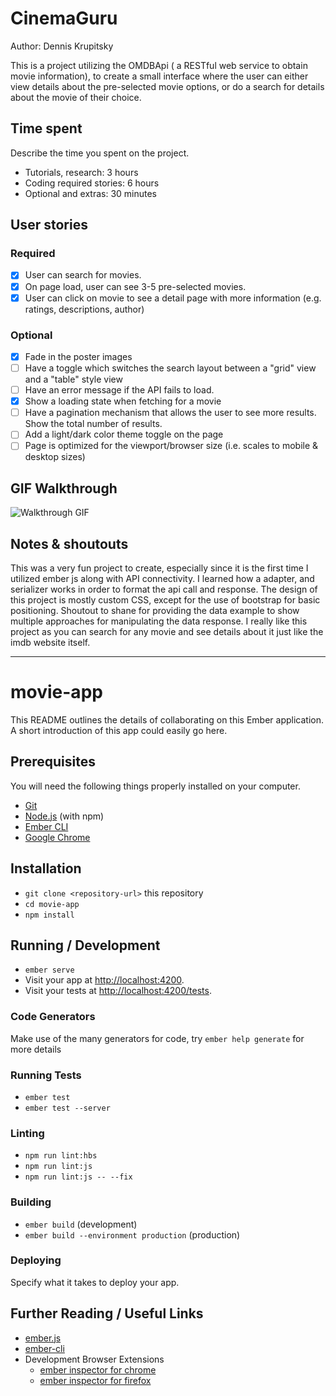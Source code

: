 # CinemaGuru

Author: Dennis Krupitsky

This is a project utilizing the OMDBApi ( a RESTful web service to obtain movie information), to create a small interface 
where the user can either view details about the pre-selected movie options, or do a search for details about the movie of their choice. 

## Time spent
Describe the time you spent on the project.
 * Tutorials, research: 3 hours
 * Coding required stories: 6 hours
 * Optional and extras: 30 minutes

## User stories

### Required
 * [x] User can search for movies. 
 * [x] On page load, user can see 3-5 pre-selected movies.
 * [x] User can click on movie to see a detail page with more information (e.g. ratings, descriptions, author)

### Optional

 * [x] Fade in the poster images
 * [ ] Have a toggle which switches the search layout between a "grid" view and a "table" style view
 * [ ] Have an error message if the API fails to load.
 * [x] Show a loading state when fetching for a movie
 * [ ] Have a pagination mechanism that allows the user to see more results. Show the total number of results.
 * [ ] Add a light/dark color theme toggle on the page
 * [ ] Page is optimized for the viewport/browser size (i.e. scales to mobile & desktop sizes)

## GIF Walkthrough

![Walkthrough GIF](https://media.giphy.com/media/lowDB5iWzqXMcHvEqO/giphy.gif)


## Notes & shoutouts

This was a very fun project to create, especially since it is the first time I utilized ember js along with API connectivity. I learned how a adapter, and serializer works in order to format the api call and response. The design of this project is mostly custom CSS, except for the use of bootstrap for basic positioning. Shoutout to shane for providing the data example to show multiple approaches for manipulating the data response. I really like this project as you can search for any movie and see details about it just like the imdb website itself.

--------------------------------------------------------------------------------------------------------------------




# movie-app

This README outlines the details of collaborating on this Ember application.
A short introduction of this app could easily go here.

## Prerequisites

You will need the following things properly installed on your computer.

* [Git](https://git-scm.com/)
* [Node.js](https://nodejs.org/) (with npm)
* [Ember CLI](https://ember-cli.com/)
* [Google Chrome](https://google.com/chrome/)

## Installation

* `git clone <repository-url>` this repository
* `cd movie-app`
* `npm install`

## Running / Development

* `ember serve`
* Visit your app at [http://localhost:4200](http://localhost:4200).
* Visit your tests at [http://localhost:4200/tests](http://localhost:4200/tests).

### Code Generators

Make use of the many generators for code, try `ember help generate` for more details

### Running Tests

* `ember test`
* `ember test --server`

### Linting

* `npm run lint:hbs`
* `npm run lint:js`
* `npm run lint:js -- --fix`

### Building

* `ember build` (development)
* `ember build --environment production` (production)

### Deploying

Specify what it takes to deploy your app.

## Further Reading / Useful Links

* [ember.js](https://emberjs.com/)
* [ember-cli](https://ember-cli.com/)
* Development Browser Extensions
  * [ember inspector for chrome](https://chrome.google.com/webstore/detail/ember-inspector/bmdblncegkenkacieihfhpjfppoconhi)
  * [ember inspector for firefox](https://addons.mozilla.org/en-US/firefox/addon/ember-inspector/)
